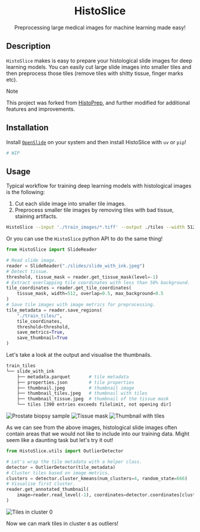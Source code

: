 <div align="center">

# HistoSlice

Preprocessing large medical images for machine learning made easy!

</div>

## Description

`HistoSlice` makes is easy to prepare your histological slide images for deep
learning models. You can easily cut large slide images into smaller tiles and then
preprocess those tiles (remove tiles with shitty tissue, finger marks etc).

> [!NOTE]
> This project was forked from [HistoPrep](https://github.com/jopo666/HistoPrep), and further modified for additional features and improvements.

## Installation

Install [`OpenSlide`](https://openslide.org/download/) on your system and then install HistoSlice with `uv` or `pip`!

```bash
# WIP
```

## Usage

Typical workflow for training deep learning models with histological images is the
following:

1. Cut each slide image into smaller tile images.
2. Preprocess smaller tile images by removing tiles with bad tissue, staining artifacts.

```bash
HistoSlice --input './train_images/*.tiff' --output ./tiles --width 512 --overlap 0.5 --max-background 0.5 --metrics --thumbnail
```

Or you can use the `HistoSlice` python API to do the same thing!

```python
from HistoSlice import SlideReader

# Read slide image.
reader = SlideReader("./slides/slide_with_ink.jpeg")
# Detect tissue.
threshold, tissue_mask = reader.get_tissue_mask(level=-1)
# Extract overlapping tile coordinates with less than 50% background.
tile_coordinates = reader.get_tile_coordinates(
    tissue_mask, width=512, overlap=0.5, max_background=0.5
)
# Save tile images with image metrics for preprocessing.
tile_metadata = reader.save_regions(
    "./train_tiles/",
    tile_coordinates,
    threshold=threshold,
    save_metrics=True,
    save_thumbnail=True
)
```

Let's take a look at the output and visualise the thumbnails.

```bash
train_tiles
└── slide_with_ink
    ├── metadata.parquet       # tile metadata
    ├── properties.json        # tile properties
    ├── thumbnail.jpeg         # thumbnail image
    ├── thumbnail_tiles.jpeg   # thumbnail with tiles
    ├── thumbnail_tissue.jpeg  # thumbnail of the tissue mask
    └── tiles [390 entries exceeds filelimit, not opening dir]
```

![Prostate biopsy sample](images/thumbnail.jpeg)
![Tissue mask](images/thumbnail_tissue.jpeg)
![Thumbnail with tiles](images/thumbnail_tiles.jpeg)

As we can see from the above images, histological slide images often contain areas that
we would not like to include into our training data. Might seem like a daunting task but
let's try it out!

```python
from HistoSlice.utils import OutlierDetector

# Let's wrap the tile metadata with a helper class.
detector = OutlierDetector(tile_metadata)
# Cluster tiles based on image metrics.
clusters = detector.cluster_kmeans(num_clusters=4, random_state=666)
# Visualise first cluster.
reader.get_annotated_thumbnail(
    image=reader.read_level(-1), coordinates=detector.coordinates[clusters == 0]
)
```

![Tiles in cluster 0](images/thumbnail_blue.jpeg)

Now we can mark tiles in cluster `0` as outliers!
